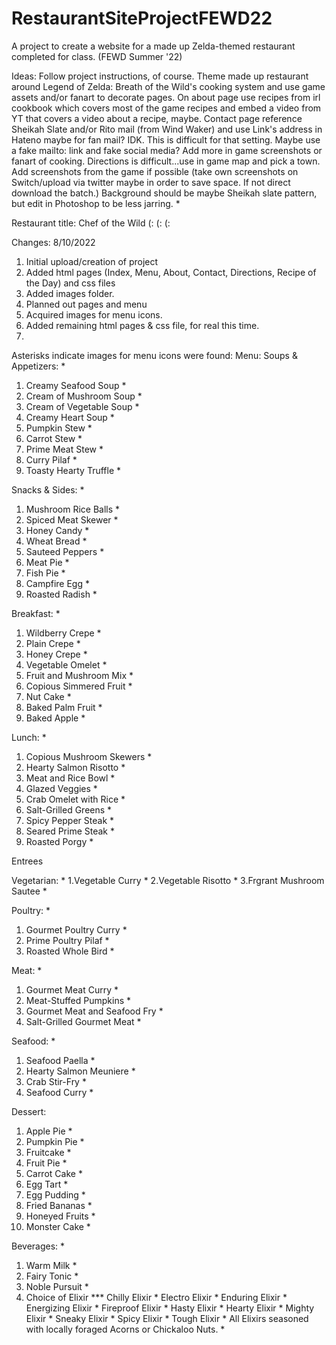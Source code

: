 # RestaurantSiteProjectFEWD22
A project to create a website for a made up Zelda-themed restaurant completed for class. (FEWD Summer '22)

Ideas:
Follow project instructions, of course. Theme made up restaurant around Legend of Zelda: Breath of the Wild's cooking system and use game assets and/or fanart to decorate pages. On about page use recipes from irl cookbook which covers most of the game recipes and embed a video from YT that covers a video about a recipe, maybe.
Contact page reference Sheikah Slate and/or Rito mail (from Wind Waker) and use Link's address in Hateno maybe for fan mail? IDK. This is difficult for that setting. Maybe use a fake mailto: link and fake social media? Add more in game screenshots or fanart of cooking.
Directions is difficult...use in game map and pick a town. Add screenshots from the game if possible (take own screenshots on Switch/upload via twitter maybe in order to save space. If not direct download the batch.)
Background should be maybe Sheikah slate pattern, but edit in Photoshop to be less jarring. *

Restaurant title: Chef of the Wild 
(: (: (: 

Changes: 
8/10/2022
1. Initial upload/creation of project
2. Added html pages (Index, Menu, About, Contact, Directions, Recipe of the Day) and css files
3. Added images folder.
4. Planned out pages and menu
5. Acquired images for menu icons.
6. Added remaining html pages & css file, for real this time.
7. 

Asterisks indicate images for menu icons were found: 
Menu: 
Soups & Appetizers: *
1. Creamy Seafood Soup *
2. Cream of Mushroom Soup *
3. Cream of Vegetable Soup *
4. Creamy Heart Soup *
5. Pumpkin Stew *
6. Carrot Stew *
7. Prime Meat Stew *
8. Curry Pilaf *
9. Toasty Hearty Truffle *

Snacks & Sides: *
1. Mushroom Rice Balls *
2. Spiced Meat Skewer *
3. Honey Candy *
4. Wheat Bread *
5. Sauteed Peppers *
6. Meat Pie *
7. Fish Pie *
8. Campfire Egg *
9. Roasted Radish *

Breakfast: *
1. Wildberry Crepe *
2. Plain Crepe *
3. Honey Crepe *
4. Vegetable Omelet *
5. Fruit and Mushroom Mix *
6. Copious Simmered Fruit *
7. Nut Cake *
8. Baked Palm Fruit *
9. Baked Apple *

Lunch: *
1. Copious Mushroom Skewers *
2. Hearty Salmon Risotto *
3. Meat and Rice Bowl *
4. Glazed Veggies *
5. Crab Omelet with Rice *
6. Salt-Grilled Greens *
7. Spicy Pepper Steak *
8. Seared Prime Steak *
9. Roasted Porgy *

Entrees

Vegetarian: *
1.Vegetable Curry *
2.Vegetable Risotto *
3.Frgrant Mushroom Sautee *

Poultry: *
1. Gourmet Poultry Curry *
2. Prime Poultry Pilaf *
3. Roasted Whole Bird *

Meat: *
1. Gourmet Meat Curry *
2. Meat-Stuffed Pumpkins *
3. Gourmet Meat and Seafood Fry *
4. Salt-Grilled Gourmet Meat *

Seafood: *
1. Seafood Paella *
2. Hearty Salmon Meuniere *
3. Crab Stir-Fry *
4. Seafood Curry *

Dessert: 
1. Apple Pie *
2. Pumpkin Pie *
3. Fruitcake *
4. Fruit Pie *
5. Carrot Cake *
6. Egg Tart *
7. Egg Pudding *
8. Fried Bananas *
9. Honeyed Fruits *
10. Monster Cake *

Beverages: *
1. Warm Milk *
2. Fairy Tonic *
3. Noble Pursuit *
4. Choice of Elixir ***
Chilly Elixir *
Electro Elixir *
Enduring Elixir *
Energizing Elixir *
Fireproof Elixir *
Hasty Elixir *
Hearty Elixir *
Mighty Elixir *
Sneaky Elixir *
Spicy Elixir *
Tough Elixir *
All Elixirs seasoned with locally foraged Acorns or Chickaloo Nuts. *

